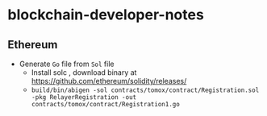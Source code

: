 # blockchain-developer-notes

## Ethereum
- Generate `Go` file from `Sol` file
  - Install solc , download binary at https://github.com/ethereum/solidity/releases/
  - `build/bin/abigen -sol contracts/tomox/contract/Registration.sol -pkg RelayerRegistration -out contracts/tomox/contract/Registration1.go`
